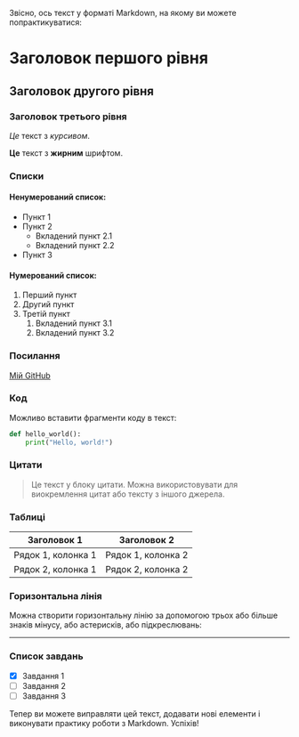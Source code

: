 Звісно, ось текст у форматі Markdown, на якому ви можете попрактикуватися:

# Заголовок першого рівня

## Заголовок другого рівня

### Заголовок третього рівня

*Це* текст з *курсивом*.

**Це** текст з **жирним** шрифтом.

### Списки

#### Ненумерований список:
- Пункт 1
- Пункт 2
  - Вкладений пункт 2.1
  - Вкладений пункт 2.2
- Пункт 3

#### Нумерований список:
1. Перший пункт
2. Другий пункт
3. Третій пункт
   1. Вкладений пункт 3.1
   2. Вкладений пункт 3.2

### Посилання

[Мій GitHub](https://github.com/Serjo12345)


### Код

Можливо вставити фрагменти коду в текст:

```python
def hello_world():
    print("Hello, world!")
```

### Цитати

> Це текст у блоку цитати. Можна використовувати для виокремлення цитат або тексту з іншого джерела.

### Таблиці

| Заголовок 1 | Заголовок 2 |
|-------------|-------------|
| Рядок 1, колонка 1 | Рядок 1, колонка 2 |
| Рядок 2, колонка 1 | Рядок 2, колонка 2 |

### Горизонтальна лінія

Можна створити горизонтальну лінію за допомогою трьох або більше знаків мінусу, або астерисків, або підкреслювань:

---

### Список завдань

- [x] Завдання 1
- [ ] Завдання 2
- [ ] Завдання 3

Тепер ви можете виправляти цей текст, додавати нові елементи і виконувати практику роботи з Markdown. Успіхів!